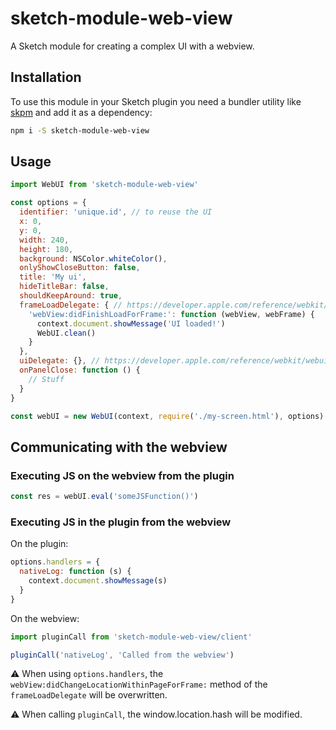 # sketch-module-web-view

A Sketch module for creating a complex UI with a webview.

## Installation
To use this module in your Sketch plugin you need a bundler utility like [skpm](https://github.com/skpm/skpm) and add it as a dependency:
```bash
npm i -S sketch-module-web-view
```

## Usage

```js
import WebUI from 'sketch-module-web-view'

const options = {
  identifier: 'unique.id', // to reuse the UI
  x: 0,
  y: 0,
  width: 240,
  height: 180,
  background: NSColor.whiteColor(),
  onlyShowCloseButton: false,
  title: 'My ui',
  hideTitleBar: false,
  shouldKeepAround: true,
  frameLoadDelegate: { // https://developer.apple.com/reference/webkit/webframeloaddelegate?language=objc
    'webView:didFinishLoadForFrame:': function (webView, webFrame) {
      context.document.showMessage('UI loaded!')
      WebUI.clean()
    }
  },
  uiDelegate: {}, // https://developer.apple.com/reference/webkit/webuidelegate?language=objc
  onPanelClose: function () {
    // Stuff
  }
}

const webUI = new WebUI(context, require('./my-screen.html'), options)
```

## Communicating with the webview

### Executing JS on the webview from the plugin

```js
const res = webUI.eval('someJSFunction()')
```

### Executing JS in the plugin from the webview

On the plugin:
```js
options.handlers = {
  nativeLog: function (s) {
    context.document.showMessage(s)
  }
}
```

On the webview:
```js
import pluginCall from 'sketch-module-web-view/client'

pluginCall('nativeLog', 'Called from the webview')
```

⚠️  When using `options.handlers`, the `webView:didChangeLocationWithinPageForFrame:` method of the `frameLoadDelegate` will be overwritten.

⚠️  When calling `pluginCall`, the window.location.hash will be modified.
